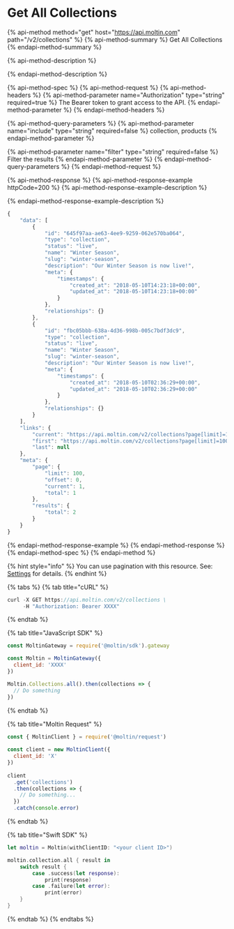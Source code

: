 # Get All Collections

{% api-method method="get" host="https://api.moltin.com" path="/v2/collections" %}
{% api-method-summary %}
Get All Collections
{% endapi-method-summary %}

{% api-method-description %}

{% endapi-method-description %}

{% api-method-spec %}
{% api-method-request %}
{% api-method-headers %}
{% api-method-parameter name="Authorization" type="string" required=true %}
The Bearer token to grant access to the API.
{% endapi-method-parameter %}
{% endapi-method-headers %}

{% api-method-query-parameters %}
{% api-method-parameter name="include" type="string" required=false %}
collection, products
{% endapi-method-parameter %}

{% api-method-parameter name="filter" type="string" required=false %}
Filter the results
{% endapi-method-parameter %}
{% endapi-method-query-parameters %}
{% endapi-method-request %}

{% api-method-response %}
{% api-method-response-example httpCode=200 %}
{% api-method-response-example-description %}

{% endapi-method-response-example-description %}

```javascript
{
    "data": [
        {
            "id": "645f97aa-ae63-4ee9-9259-062e570ba064",
            "type": "collection",
            "status": "live",
            "name": "Winter Season",
            "slug": "winter-season",
            "description": "Our Winter Season is now live!",
            "meta": {
                "timestamps": {
                    "created_at": "2018-05-10T14:23:18+00:00",
                    "updated_at": "2018-05-10T14:23:18+00:00"
                }
            },
            "relationships": {}
        },
        {
            "id": "fbc05bbb-638a-4d36-998b-005c7bdf3dc9",
            "type": "collection",
            "status": "live",
            "name": "Winter Season",
            "slug": "winter-season",
            "description": "Our Winter Season is now live!",
            "meta": {
                "timestamps": {
                    "created_at": "2018-05-10T02:36:29+00:00",
                    "updated_at": "2018-05-10T02:36:29+00:00"
                }
            },
            "relationships": {}
        }
    ],
    "links": {
        "current": "https://api.moltin.com/v2/collections?page[limit]=100&page[offset]=0",
        "first": "https://api.moltin.com/v2/collections?page[limit]=100&page[offset]=0",
        "last": null
    },
    "meta": {
        "page": {
            "limit": 100,
            "offset": 0,
            "current": 1,
            "total": 1
        },
        "results": {
            "total": 2
        }
    }
}
```
{% endapi-method-response-example %}
{% endapi-method-response %}
{% endapi-method-spec %}
{% endapi-method %}

{% hint style="info" %}
You can use pagination with this resource. See: [Settings](../../advanced/settings/#page-length) for details.
{% endhint %}

{% tabs %}
{% tab title="cURL" %}
```javascript
curl -X GET https://api.moltin.com/v2/collections \
     -H "Authorization: Bearer XXXX"
```
{% endtab %}

{% tab title="JavaScript SDK" %}
```javascript
const MoltinGateway = require('@moltin/sdk').gateway

const Moltin = MoltinGateway({
  client_id: 'XXXX'
})

Moltin.Collections.all().then(collections => {
  // Do something
})
```
{% endtab %}

{% tab title="Moltin Request" %}
```javascript
const { MoltinClient } = require('@moltin/request')
​
const client = new MoltinClient({
  client_id: 'X'
})
​
client
  .get('collections')
  .then(collections => {
    // Do something...
  })
  .catch(console.error)
```
{% endtab %}

{% tab title="Swift SDK" %}
```swift
let moltin = Moltin(withClientID: "<your client ID>")

moltin.collection.all { result in
    switch result {
        case .success(let response):
            print(response)
        case .failure(let error):
            print(error)
    }
}
```
{% endtab %}
{% endtabs %}

